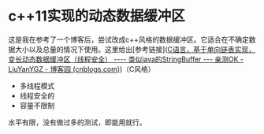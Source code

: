 # c++11实现的动态数据缓冲区

这是我在参考了一个博客后，尝试改成c++风格的数据缓冲区。它适合在不确定数据大小以及总量的情况下使用。这里给出[参考链接]([C语言，基于单向链表实现，变长动态数据缓冲区（线程安全） ---- 类似java的StringBuffer --- 亲测OK - LiuYanYGZ - 博客园 (cnblogs.com)](https://www.cnblogs.com/LiuYanYGZ/p/13416693.html))（C风格）

+ 多线程模式
+ 线程安全的
+ 容量不限制

水平有限，没有做过多的测试，即能用就行。